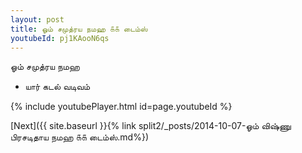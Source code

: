 ```yaml
---
layout: post
title: ஓம் சமுத்ரய நமஹ ௧௧ டைம்ஸ்
youtubeId: pj1KAooN6qs
---
```

 
 
 ஓம் சமுத்ரய நமஹ  
 
 -  யார் கடல் வடிவம் 
 
  
 
  
 
 
 
 
 
 


{% include youtubePlayer.html id=page.youtubeId %}
 
[Next]({{ site.baseurl }}{% link  split2/_posts/2014-10-07-ஓம் விஷ்ணு பிரசடிதாய நமஹ ௧௧ டைம்ஸ்.md%})
 
